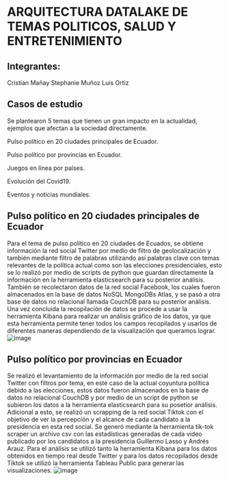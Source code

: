 # ARQUITECTURA DATALAKE DE TEMAS POLITICOS, SALUD Y ENTRETENIMIENTO 

## Integrantes:
Cristian Mañay
Stephanie Muñoz
Luis Ortiz

## Casos de estudio

Se plantearon 5 temas que tienen un gran impacto en la actualidad, ejemplos que afectan a la sociedad directamente. 

Pulso político en 20 ciudades principales de Ecuador. 

Pulso político por provincias en Ecuador. 

Juegos en línea por países. 

Evolución del Covid19. 

Eventos y noticias mundiales. 

## Pulso político en 20 ciudades principales de Ecuador

Para el tema de pulso político en 20 ciudades de Ecuados, se obtiene información la red social Twitter por medio de filtro de geolocalización y también mediante filtro de palabras utilizando así palabras clave con temas relevantes de la política actual como son las elecciones presidenciales, esto se lo realizó por medio de scripts de python que guardan directamente la información en la herramienta elasticsearch para su posterior análisis.  También se recolectaron datos de la red social Facebook, los cuales fueron almacenados en la base de datos NoSQL MongoDBs Atlas, y se pasó a otra base de datos no relacional llamada CouchDB para su posterior análisis. 
Una vez concluida la recopilación de datos se procede a usar la herramienta Kibana para realizar un análisis gráfico de los datos, ya que esta herramienta permite tener todos los campos recopilados y usarlos de diferentes maneras dependiendo de la visualización que queramos lograr. 
![image](https://user-images.githubusercontent.com/58042439/111574375-6084ae00-877a-11eb-84fd-f251dd673e14.png)

## Pulso político por provincias en Ecuador

Se realizó el levantamiento de la información por medio de la red social Twitter con filtros por tema, en este caso de la actual coyuntura política debido a las elecciones, estos datos fueron almacenados en la base de datos no relacional CouchDB y por medio de un script de python se subieron los datos a la herramienta elasticsearch para su posetior análisis. Adicional a esto, se realizó un scrapping de la red social Tiktok con el objetivo de ver la percepción y el alcance de cada candidato a la presidencia en esta red social. Se generó mediante la herramienta tik-tok scraper un archivo csv con las estadísticas generadas de cada video publicado por los candidatos a la presidencia Guillermo Lasso y Andrés Arauz. 
Para el análisis se utilizó tanto la herramienta Kibana para los datos obtenidos en tiempo real desde Twitter y para los datos recopilados desde Tiktok se utilizó la herramienta Tableau Public para generar las visualizaciones. 
![image](https://user-images.githubusercontent.com/58042439/111574571-bb1e0a00-877a-11eb-8af8-2490cb46df84.png)
